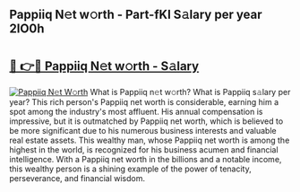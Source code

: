 ## Pappiiq N𝚎t w𝚘rth - Part-fKI S𝚊lary per year 2lO0h

# <h2><a href="http://gc4afx.nevu.top/?p=Pappiiq">🔗 👉🔴 Pappiiq N𝚎t w𝚘rth - S𝚊lary</a></h2>

[![Pappiiq N𝚎t W𝚘rth](https://i.imgur.com/Oavwk0R.jpeg)](http://gc4afx.nevu.top/?p=Pappiiq)
What is Pappiiq n𝚎t w𝚘rth? What is Pappiiq s𝚊lary per year?
This rich person's Pappiiq net worth is considerable, earning him a spot among the industry's most affluent. His annual compensation is impressive, but it is outmatched by Pappiiq net worth, which is believed to be more significant due to his numerous business interests and valuable real estate assets. This wealthy man, whose Pappiiq net worth is among the highest in the world, is recognized for his business acumen and financial intelligence. With a Pappiiq net worth in the billions and a notable income, this wealthy person is a shining example of the power of tenacity, perseverance, and financial wisdom.
